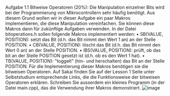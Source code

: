 Aufgabe 1.1 Bitweise Operatoren (20%):
Die Manipulation einzelner Bits wird bei der Programmierung von Mikrocontrollern sehr häufig benötigt. Aus diesem Grund wollen wir in dieser Aufgabe ein paar Makros implementieren, die diese Manipulation vereinfachen. Sie können diese Makros dann für zukünftige Aufgaben verwenden.
In der Datei bitoperations.h sollen folgende Makros implementiert werden:
	• SB(VALUE, POSITION): setzt das Bit (d.h. das Bit nimmt den Wert 1 an) an der Stelle POSITION.
	• CB(VALUE, POSITION): löscht das Bit (d.h. das Bit nimmt den Wert 0 an) an der Stelle POSITION.
	• IBS(VALUE, POSITION): prüft, ob das bit an der Stelle POSITION gesetzt ist (d.h. ob es den Wert 1 hat).
	• TB(VALUE, POSITION): "toggelt" (hin- und herschalten) das Bit an der Stelle POSITION.
Für die Implementierung dieser Makros benötigen sie die bitweisen Operatoren. Auf Sakai finden Sie auf der Lesson 1 Seite unter Selbststudium entsprechende Links, die die Funktionsweise der bitweisen Operatoren erklären.
Schreiben Sie ausserdem ein kleines Programm (in der Datei main.cpp), das die Verwendung ihrer Makros demonstriert.
![image](https://github.com/claner2804/Embedded-Systems-hw01-01/assets/131294860/a7985d8f-0968-45d6-acbd-7c3fea72a91a)

